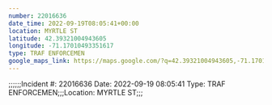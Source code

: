 ```yaml
---
number: 22016636
date_time: 2022-09-19T08:05:41+00:00
location: MYRTLE ST
latitude: 42.39321004943605
longitude: -71.17010493351617
type: TRAF ENFORCEMEN
google_maps_link: https://maps.google.com/?q=42.39321004943605,-71.17010493351617
---
```


;;;;;;Incident #: 22016636   Date: 2022-09-19 08:05:41   Type: TRAF ENFORCEMEN;;;Location: MYRTLE ST;;;
